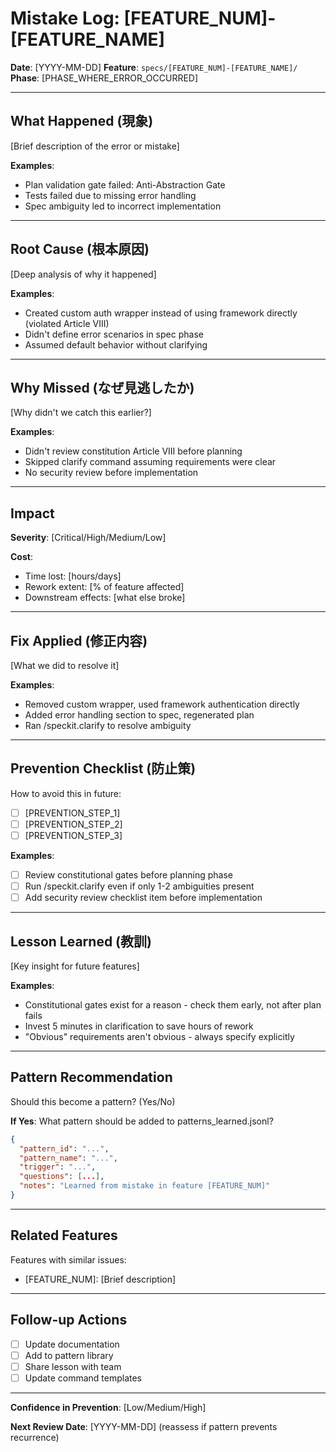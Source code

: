 # Mistake Log: [FEATURE_NUM]-[FEATURE_NAME]

**Date**: [YYYY-MM-DD]
**Feature**: `specs/[FEATURE_NUM]-[FEATURE_NAME]/`
**Phase**: [PHASE_WHERE_ERROR_OCCURRED]

---

## What Happened (現象)

[Brief description of the error or mistake]

**Examples**:
- Plan validation gate failed: Anti-Abstraction Gate
- Tests failed due to missing error handling
- Spec ambiguity led to incorrect implementation

---

## Root Cause (根本原因)

[Deep analysis of why it happened]

**Examples**:
- Created custom auth wrapper instead of using framework directly (violated Article VIII)
- Didn't define error scenarios in spec phase
- Assumed default behavior without clarifying

---

## Why Missed (なぜ見逃したか)

[Why didn't we catch this earlier?]

**Examples**:
- Didn't review constitution Article VIII before planning
- Skipped clarify command assuming requirements were clear
- No security review before implementation

---

## Impact

**Severity**: [Critical/High/Medium/Low]

**Cost**:
- Time lost: [hours/days]
- Rework extent: [% of feature affected]
- Downstream effects: [what else broke]

---

## Fix Applied (修正内容)

[What we did to resolve it]

**Examples**:
- Removed custom wrapper, used framework authentication directly
- Added error handling section to spec, regenerated plan
- Ran /speckit.clarify to resolve ambiguity

---

## Prevention Checklist (防止策)

How to avoid this in future:

- [ ] [PREVENTION_STEP_1]
- [ ] [PREVENTION_STEP_2]
- [ ] [PREVENTION_STEP_3]

**Examples**:
- [ ] Review constitutional gates before planning phase
- [ ] Run /speckit.clarify even if only 1-2 ambiguities present
- [ ] Add security review checklist item before implementation

---

## Lesson Learned (教訓)

[Key insight for future features]

**Examples**:
- Constitutional gates exist for a reason - check them early, not after plan fails
- Invest 5 minutes in clarification to save hours of rework
- "Obvious" requirements aren't obvious - always specify explicitly

---

## Pattern Recommendation

Should this become a pattern? (Yes/No)

**If Yes**: What pattern should be added to patterns_learned.jsonl?

```json
{
  "pattern_id": "...",
  "pattern_name": "...",
  "trigger": "...",
  "questions": [...],
  "notes": "Learned from mistake in feature [FEATURE_NUM]"
}
```

---

## Related Features

Features with similar issues:
- [FEATURE_NUM]: [Brief description]

---

## Follow-up Actions

- [ ] Update documentation
- [ ] Add to pattern library
- [ ] Share lesson with team
- [ ] Update command templates

---

**Confidence in Prevention**: [Low/Medium/High]

**Next Review Date**: [YYYY-MM-DD] (reassess if pattern prevents recurrence)
